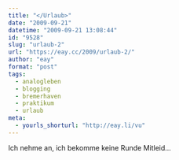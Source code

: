 ```yaml
---
title: "</Urlaub>"
date: "2009-09-21"
datetime: "2009-09-21 13:08:44"
id: "9528"
slug: "urlaub-2"
url: "https://eay.cc/2009/urlaub-2/"
author: "eay"
format: "post"
tags:
  - analogleben
  - blogging
  - bremerhaven
  - praktikum
  - urlaub
meta:
  - yourls_shorturl: "http://eay.li/vu"
---
```


Ich nehme an, ich bekomme keine Runde Mitleid...
